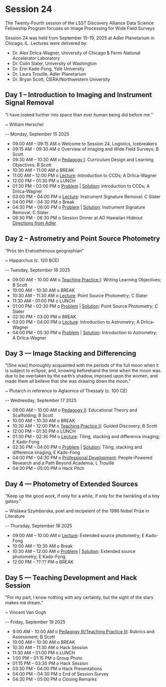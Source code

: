# Session 24

The Twenty-Fourth session of the LSST Discovery Alliance Data Science Fellowship Program focuses on Image Processing for Wide Field Surveys

Session 24 was held from September 15-19, 2025 at Adler Planetarium in Chicago, IL. Lectures were delivered by:

- Dr. Alex Drlica-Wagner, University of Chicago & Fermi National Accelerator Laboratory 
- Dr. Colin Slater, University of Washington 
- Dr. Erin Kado-Fong, Yale University 
- Dr. Laura Trouille, Adler Planetarium 
- Dr. Bryan Scott, CIERA/Northwestern University  

## Day 1 – Introduction to Imaging and Instrument Signal Removal 

"I have looked further into space than ever human being did before me.”

~ William Herschel 

-- 
Monday, September 15 2025

* 09:00 AM – 09:15 AM o Welcome to Session 24, Logistics, Icebreakers
* 09:15 AM - 09:30 AM o Overview of Imaging and Wide Field Surveys; B Scott
* 09:30 AM – 10:30 AM o [Pedagogy I](Day1/): Curriculum Design and Learning Objectives; B Scott 
* 10:30 AM – 11:00 AM o BREAK
* 11:00 AM – 12:00 PM o [Lecture](Day1/): Introduction to CCDs; A Drlica-Wagner  
* 12:00 PM – 01:30 PM o LUNCH
* 01:30 PM – 03:00 PM o [Problem](Day1/FunWithCCDs.ipynb) | [Solution](Day1/): Introduction to CCDs; A Drlica-Wagner  
* 03:00 PM – 04:00 PM o [Lecture](Day1/): Instrument Signature Removal; C Slater 
* 04:00 PM – 04:30 PM o Break
* 04:30 PM – 06:00 PM o [Problem](Day1/) | [Solution](Day1/): Instrument Signature Removal; C Slater
* 06:30 PM - 08:30 PM o Session Dinner at AO Hawaiian Hideout [Directions from Adler](https://maps.app.goo.gl/EQ9wtBvwXuBqyvfh9) 

## Day 2 – Astrometry and Point Source Photometry 

"Pròs tèn Eratosthénous geographían"

~ Hipparchus (c. 120 BCE) 


-- 
Tuesday, September 16 2025 

* 09:00 AM - 10:00 AM o [Teaching Practice I](): Writing Learning Objectives; B Scott 
* 10:00 AM - 10:30 AM o BREAK
* 10:30 AM - 11:30 AM o [Lecture](Day2/): Point Source Photometry; C Slater
* 11:30 AM - 01:00 PM o LUNCH
* 01:00 PM - 02:30 PM o [Problem](Day2/) | [Solution](): Point Source Photometry; C Slater
* 02:30 PM - 03:00 PM o BREAK 
* 03:00 PM - 04:00 PM o [Lecture](Day2/): Introduction to Astrometry; A Drlica-Wagner
* 04:00 PM - 05:30 PM o [Problem](Day2/) | [Solution](Day2/): Introduction to Astrometry; A Drlica-Wagner  


## Day 3 — Image Stacking and Differencing 

"[She was] thoroughly acquainted with the periods of the full moon when it is subject to eclipse, and, knowing beforehand the time when the moon was due to be overtaken by the earth’s shadow, imposed upon the women, and made them all believe that she was drawing down the moon.”

~ Plutarch in reference to Aglaonice of Thessaly (c. 100 CE) 

--
Wednesday, September 17 2025

* 09:00 AM – 10:00 AM o [Pedagogy II](Day3/): Educational Theory and Scaffolding; B Scott 
* 10:00 AM – 10:30 AM o BREAK
* 10:30 AM – 12:00 PM o [Teaching Practice II](Day3/): Guided Discovery; B Scott 
* 12:00 PM – 01:30 PM o LUNCH
* 01:30 PM – 02:30 PM o [Lecture](Day3/): Tiling, stacking and difference imaging; E Kado-Fong
* 02:30 PM – 04:00 PM o [Problem](Day3/) | [Solution](Day3/): Tiling, stacking and difference imaging; E Kado-Fong
* 04:00 PM - 04:30 PM o [Professional Development](Day3/): People-Powered Research and a Path Beyond Academia; L Trouille 
* 04:30 PM – 05:00 PM o Hack Pitch

## Day 4 — Photometry of Extended Sources 

"Keep up the good work, if only for a while, if only for the twinkling of a tiny galaxy."

~ Wislawa Szymborska, poet and recipeient of the 1996 Nobel Prize in Literature 

-- 
Thursday, September 18 2025

* 09:00 AM – 10:00 AM o [Lecture](Day4/): Extended source photometry; E Kado-Fong
* 10:00 AM – 10:30 AM o Break
* 10:30 AM – 12:00 AM o [Problem](Day4/) | [Solution](Day4/): Extended source photometry; E Kado-Fong
* 12:00 PM – ??:?? PM o BREAK

## Day 5 — Teaching Development and Hack Session

"For my part, I know nothing with any certainty, but the sight of the stars makes me dream."

~ Vincent Van Gogh

-- 
Friday, September 19 2025 

* 9:00 AM - 10:00 AM o [Pedagogy III/Teaching Practice III](Day5/): Rubrics and Assessment; B Scott
* 10:00 AM – 10:30 AM o BREAK
* 10:30 AM – 11:30 AM o Hack Session 
* 11:30 AM – 01:00 PM o LUNCH
* 1:00 PM – 01:15 PM o Group Photo
* 01:15 PM – 03:30 PM o Hack Session 
* 03:30 PM - 04:00 PM o Hack Presentations
* 04:00 PM – 04:30 PM o End of Session Survey 
* 04:30 PM – 05:00 PM o Closing Remarks
